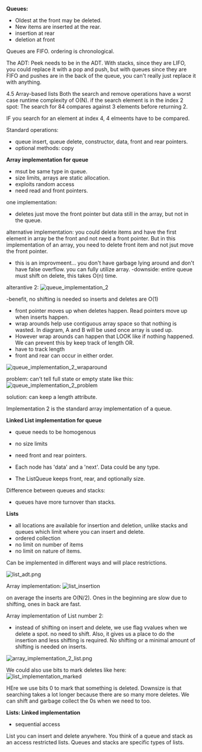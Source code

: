 __Queues:__
- Oldest at the front may be deleted. 
- New items are inserted at the rear. 
- insertion at rear
- deletion at front

Queues are FIFO. ordering is chronological.

The ADT:
Peek needs to be in the ADT. With stacks, since they are LIFO, you could replace it with a pop and push, but with queues since they are FIFO and pushes are in the back of the queue, you can't really just replace it with anything.

4.5 Array-based lists
Both the search and remove operations have a worst case runtime complexity of O(N).
if the search element is in the index 2 spot: The search for 84 compares against 3 elements before returning 2.

IF you search for an element at index 4, 4 elmeents have to be compared.


Standard operations:
- queue insert, queue delete, constructor, data, front and rear pointers.
- optional methods: copy

__Array implementation for queue__
- msut be same type in queue.
- size limits, arrays are static allocation.
- exploits random access
- need read and front pointers.


one implementation:
- deletes just move the front pointer but data still in the array, but not in the queue.

alternative implementation:
you could delete items and have the first element in array be the front and not need a front pointer. But in this implementation of an array, you need to delete front item and not jsut move the front pointer.
- this is an improvmeent... you don't have garbage lying around and don't have false overflow. you can fully utilize array.
-downside: entire queue must shift on delete, this takes O(n) time.

alterantive 2:
![queue_implementation_2](photos/queue_implementation_2.png)

-benefit, no shifting is needed so inserts and deletes are O(1)
- front pointer moves up when deletes happen. Read pointers move up when inserts happen.
- wrap arounds help use contiguous array space so that nothing is wasted. In diagram, A and B will be used once array is used up.
- However wrap arounds can happen that LOOK like if nothing happened. We can prevent this by keep track of length OR.
- have to track length
- front and rear can occur in either order.

![queue_implementation_2_wraparound](photos/queue_implementation_2_wraparound.png)

problem: can't tell full state or empty state like this:
![queue_implementation_2_problem](photos/queue_implementation_2_problem.png)

solution: can keep a length attribute. 

Implementation 2 is the standard array implementation of a queue.

__Linked List implementation for queue__
- queue needs to be homogenous
- no size limits
- need front and rear pointers.

- Each node has 'data' and a 'next'. Data could be any type.
- The ListQueue keeps front, rear, and optionally size.


Difference between queues and stacks:
- queues have more turnover than stacks.



__Lists__
- all locations are available for insertion and deletion, unlike stacks and queues which limit where you can insert and delete. 
- ordered collection
- no limit on number of items
- no limit on nature of items.


Can be implemented in different ways and will place restrictions.


![list_adt.png](photos/list_adt.png)

Array implementation:
![list_insertion](photos/list_insertion.png)

on average the inserts are O(N/2). Ones in the beginning are slow due to shifting, ones in back are fast.



Array implementation of List number 2:
- instead of shifting on insert and delete, we use flag vvalues when we delete a spot. no need to shift. Also, it gives us a place to do the insertion and less shifting is required. No shifting or a minimal amount of shifting is needed on inserts.

![array_implementation_2_list.png](photos/array_implementation_2_list.png)


We could also use bits to mark deletes like here:
![list_implementation_marked](photos/list_implementation_marked.png)

HEre we use bits 0 to mark that something is deleted. Downsize is that searching takes a lot longer because there are so many more deletes. We can shift and garbage collect the 0s when we need to too.


__Lists: Linked implementation__

- sequential access

List you can insert and delete anywhere. You think of a queue and stack as an access restricted lists. Queues and stacks are specific types of lists.

